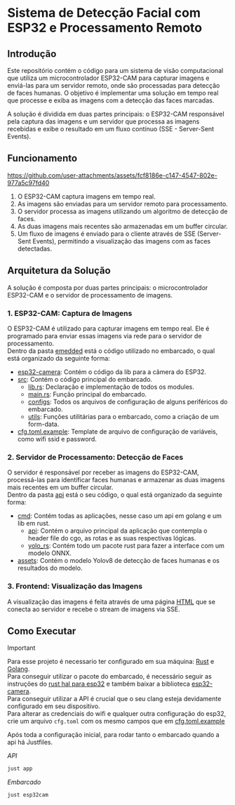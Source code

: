 # Sistema de Detecção Facial com ESP32 e Processamento Remoto

## Introdução

Este repositório contém o código para um sistema de visão computacional que utiliza um microcontrolador ESP32-CAM para capturar imagens e enviá-las para um servidor remoto, onde são processadas para detecção de faces humanas. O objetivo é implementar uma solução em tempo real que processe e exiba as imagens com a detecção das faces marcadas.

A solução é dividida em duas partes principais: o ESP32-CAM responsável pela captura das imagens e um servidor que processa as imagens recebidas e exibe o resultado em um fluxo contínuo (SSE - Server-Sent Events).

## Funcionamento

https://github.com/user-attachments/assets/fcf8186e-c147-4547-802e-977a5c97fd40

1. O ESP32-CAM captura imagens em tempo real.
2. As imagens são enviadas para um servidor remoto para processamento.
3. O servidor processa as imagens utilizando um algoritmo de detecção de faces.
4. As duas imagens mais recentes são armazenadas em um buffer circular.
5. Um fluxo de imagens é enviado para o cliente através de SSE (Server-Sent Events), permitindo a visualização das imagens com as faces detectadas.

## Arquitetura da Solução

A solução é composta por duas partes principais: o microcontrolador ESP32-CAM e o servidor de processamento de imagens.

### 1. ESP32-CAM: Captura de Imagens

O ESP32-CAM é utilizado para capturar imagens em tempo real. Ele é programado para enviar essas imagens via rede para o servidor de processamento.  
Dentro da pasta [emedded](./embedded) está o código utilizado no embarcado, o qual está organizado da seguinte forma:

- [esp32-camera](/embedded/esp32-camera): Contém o código da lib para a câmera do ESP32.
- [src](/embedded/src): Contém o código principal do embarcado.
  - [lib.rs](/embedded/src/lib.rs): Declaração e implementação de todos os modules.
  - [main.rs](/embedded/src/main.rs): Função principal do embarcado.
  - [configs](/embedded/src/configs): Todos os arquivos de configuração de alguns periféricos do embarcado.
  - [utils](/embedded/src/utils): Funções utilitárias para o embarcado, como a criação de um form-data.
- [cfg.toml.example](/embedded/cfg.toml.example): Template de arquivo de configuração de variáveis, como wifi ssid e password.

### 2. Servidor de Processamento: Detecção de Faces

O servidor é responsável por receber as imagens do ESP32-CAM, processá-las para identificar faces humanas e armazenar as duas imagens mais recentes em um buffer circular.  
Dentro da pasta [api](./api) está o seu código, o qual está organizado da seguinte forma:

- [cmd](./api/cmd): Contém todas as aplicações, nesse caso um api em golang e um lib em rust.
   - [api](./api/cmd/api): Contém o arquivo principal da aplicação que contempla o header file do cgo, as rotas e as suas respectivas lógicas.
   - [yolo_rs](./api/cmd/yolo_rs): Contém todo um pacote rust para fazer a interface com um modelo ONNX.
- [assets](/api/assets): Contém o modelo Yolov8 de detecção de faces humanas e os resultados do modelo.


### 3. Frontend: Visualização das Imagens

A visualização das imagens é feita através de uma página [HTML](./frontend) que se conecta ao servidor e recebe o stream de imagens via SSE.

## Como Executar

> [!IMPORTANT]
> Para esse projeto é necessario ter configurado em sua máquina: [Rust](https://www.rust-lang.org/) e [Golang](https://go.dev/).  
> Para conseguir utilizar o pacote do embarcado, é necessário seguir as instruções do [rust hal para esp32](https://docs.esp-rs.org/book/introduction.html) e também baixar a biblioteca [esp32-camera](https://github.com/espressif/esp32-camera).  
> Para conseguir utilizar a API é crucial que o seu clang esteja devidamente configurado em seu dispositivo.  
> Para alterar as credenciais do wifi e qualquer outra configuração do esp32, crie um arquivo `cfg.toml` com os mesmo campos que em [cfg.toml.example](./embedded/cfg.toml.example)  

Após toda a configuração inicial, para rodar tanto o embarcado quando a api há Justfiles.

*API*
```bash
just app
```
*Embarcado*
```bash
just esp32cam
```
